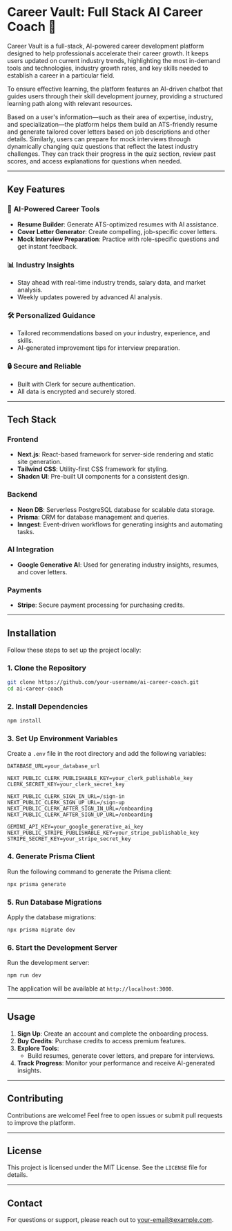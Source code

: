 # Career Vault: Full Stack AI Career Coach 🚀

Career Vault is a full-stack, AI-powered career development platform designed to help professionals accelerate their career growth. It keeps users updated on current industry trends, highlighting the most in-demand tools and technologies, industry growth rates, and key skills needed to establish a career in a particular field.

To ensure effective learning, the platform features an AI-driven chatbot that guides users through their skill development journey, providing a structured learning path along with relevant resources.

Based on a user's information—such as their area of expertise, industry, and specialization—the platform helps them build an ATS-friendly resume and generate tailored cover letters based on job descriptions and other details. Similarly, users can prepare for mock interviews through dynamically changing quiz questions that reflect the latest industry challenges. They can track their progress in the quiz section, review past scores, and access explanations for questions when needed.

---

## Key Features

### 🌟 **AI-Powered Career Tools**
- **Resume Builder**: Generate ATS-optimized resumes with AI assistance.
- **Cover Letter Generator**: Create compelling, job-specific cover letters.
- **Mock Interview Preparation**: Practice with role-specific questions and get instant feedback.

### 📊 **Industry Insights**
- Stay ahead with real-time industry trends, salary data, and market analysis.
- Weekly updates powered by advanced AI analysis.

### 🛠️ **Personalized Guidance**
- Tailored recommendations based on your industry, experience, and skills.
- AI-generated improvement tips for interview preparation.

### 🔒 **Secure and Reliable**
- Built with Clerk for secure authentication.
- All data is encrypted and securely stored.

---

## Tech Stack

### **Frontend**
- **Next.js**: React-based framework for server-side rendering and static site generation.
- **Tailwind CSS**: Utility-first CSS framework for styling.
- **Shadcn UI**: Pre-built UI components for a consistent design.

### **Backend**
- **Neon DB**: Serverless PostgreSQL database for scalable data storage.
- **Prisma**: ORM for database management and queries.
- **Inngest**: Event-driven workflows for generating insights and automating tasks.

### **AI Integration**
- **Google Generative AI**: Used for generating industry insights, resumes, and cover letters.

### **Payments**
- **Stripe**: Secure payment processing for purchasing credits.

---

## Installation

Follow these steps to set up the project locally:

### 1. Clone the Repository
```bash
git clone https://github.com/your-username/ai-career-coach.git
cd ai-career-coach
```

### 2. Install Dependencies
```bash
npm install
```

### 3. Set Up Environment Variables
Create a `.env` file in the root directory and add the following variables:

```env
DATABASE_URL=your_database_url

NEXT_PUBLIC_CLERK_PUBLISHABLE_KEY=your_clerk_publishable_key
CLERK_SECRET_KEY=your_clerk_secret_key

NEXT_PUBLIC_CLERK_SIGN_IN_URL=/sign-in
NEXT_PUBLIC_CLERK_SIGN_UP_URL=/sign-up
NEXT_PUBLIC_CLERK_AFTER_SIGN_IN_URL=/onboarding
NEXT_PUBLIC_CLERK_AFTER_SIGN_UP_URL=/onboarding

GEMINI_API_KEY=your_google_generative_ai_key
NEXT_PUBLIC_STRIPE_PUBLISHABLE_KEY=your_stripe_publishable_key
STRIPE_SECRET_KEY=your_stripe_secret_key
```

### 4. Generate Prisma Client
Run the following command to generate the Prisma client:
```bash
npx prisma generate
```

### 5. Run Database Migrations
Apply the database migrations:
```bash
npx prisma migrate dev
```

### 6. Start the Development Server
Run the development server:
```bash
npm run dev
```

The application will be available at `http://localhost:3000`.

---

## Usage

1. **Sign Up**: Create an account and complete the onboarding process.
2. **Buy Credits**: Purchase credits to access premium features.
3. **Explore Tools**:
   - Build resumes, generate cover letters, and prepare for interviews.
4. **Track Progress**: Monitor your performance and receive AI-generated insights.

---

## Contributing

Contributions are welcome! Feel free to open issues or submit pull requests to improve the platform.

---

## License

This project is licensed under the MIT License. See the `LICENSE` file for details.

---

## Contact

For questions or support, please reach out to [your-email@example.com](mailto:your-email@example.com).
